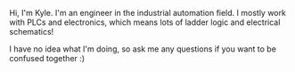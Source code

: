 Hi, I'm Kyle. I'm an engineer in the industrial automation field. I mostly work with PLCs and electronics, which means lots of ladder logic and electrical schematics!

I have no idea what I'm doing, so ask me any questions if you want to be confused together :)

<!---
- 👋 Hi, I’m @KyleGamma
- 👀 I’m interested in ...
- 🌱 I’m currently learning ...
- 💞️ I’m looking to collaborate on ...
- 📫 How to reach me ...

<!---
KyleGamma/KyleGamma is a ✨ special ✨ repository because its `README.md` (this file) appears on your GitHub profile.
You can click the Preview link to take a look at your changes.
--->
